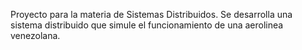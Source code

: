 Proyecto para la materia de Sistemas Distribuidos. Se desarrolla una sistema distribuido que simule el funcionamiento de una aerolinea venezolana.